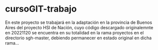 # cursoGIT-trabajo
En este proyecto se trabajará en la adaptación en la provincia de Buenos Aires del proyecto HSI de Nación, cuyo código descargado originalemnte en 20221120 se encuentra en su totalidad en la rama proyectos en el directorio sgh-master, debiendo permanecer en estado original en dicha rama...